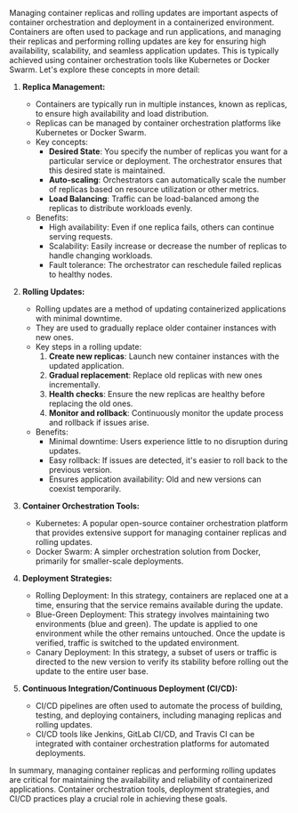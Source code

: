 Managing container replicas and rolling updates are important aspects of container orchestration and deployment in a containerized environment. Containers are often used to package and run applications, and managing their replicas and performing rolling updates are key for ensuring high availability, scalability, and seamless application updates. This is typically achieved using container orchestration tools like Kubernetes or Docker Swarm. Let's explore these concepts in more detail:

1. **Replica Management:**
   - Containers are typically run in multiple instances, known as replicas, to ensure high availability and load distribution.
   - Replicas can be managed by container orchestration platforms like Kubernetes or Docker Swarm.
   - Key concepts:
     - **Desired State**: You specify the number of replicas you want for a particular service or deployment. The orchestrator ensures that this desired state is maintained.
     - **Auto-scaling**: Orchestrators can automatically scale the number of replicas based on resource utilization or other metrics.
     - **Load Balancing**: Traffic can be load-balanced among the replicas to distribute workloads evenly.
   - Benefits:
     - High availability: Even if one replica fails, others can continue serving requests.
     - Scalability: Easily increase or decrease the number of replicas to handle changing workloads.
     - Fault tolerance: The orchestrator can reschedule failed replicas to healthy nodes.

2. **Rolling Updates:**
   - Rolling updates are a method of updating containerized applications with minimal downtime.
   - They are used to gradually replace older container instances with new ones.
   - Key steps in a rolling update:
     1. **Create new replicas**: Launch new container instances with the updated application.
     2. **Gradual replacement**: Replace old replicas with new ones incrementally.
     3. **Health checks**: Ensure the new replicas are healthy before replacing the old ones.
     4. **Monitor and rollback**: Continuously monitor the update process and rollback if issues arise.
   - Benefits:
     - Minimal downtime: Users experience little to no disruption during updates.
     - Easy rollback: If issues are detected, it's easier to roll back to the previous version.
     - Ensures application availability: Old and new versions can coexist temporarily.

3. **Container Orchestration Tools:**
   - Kubernetes: A popular open-source container orchestration platform that provides extensive support for managing container replicas and rolling updates.
   - Docker Swarm: A simpler orchestration solution from Docker, primarily for smaller-scale deployments.

4. **Deployment Strategies:**
   - Rolling Deployment: In this strategy, containers are replaced one at a time, ensuring that the service remains available during the update.
   - Blue-Green Deployment: This strategy involves maintaining two environments (blue and green). The update is applied to one environment while the other remains untouched. Once the update is verified, traffic is switched to the updated environment.
   - Canary Deployment: In this strategy, a subset of users or traffic is directed to the new version to verify its stability before rolling out the update to the entire user base.

5. **Continuous Integration/Continuous Deployment (CI/CD):**
   - CI/CD pipelines are often used to automate the process of building, testing, and deploying containers, including managing replicas and rolling updates.
   - CI/CD tools like Jenkins, GitLab CI/CD, and Travis CI can be integrated with container orchestration platforms for automated deployments.

In summary, managing container replicas and performing rolling updates are critical for maintaining the availability and reliability of containerized applications. Container orchestration tools, deployment strategies, and CI/CD practices play a crucial role in achieving these goals.